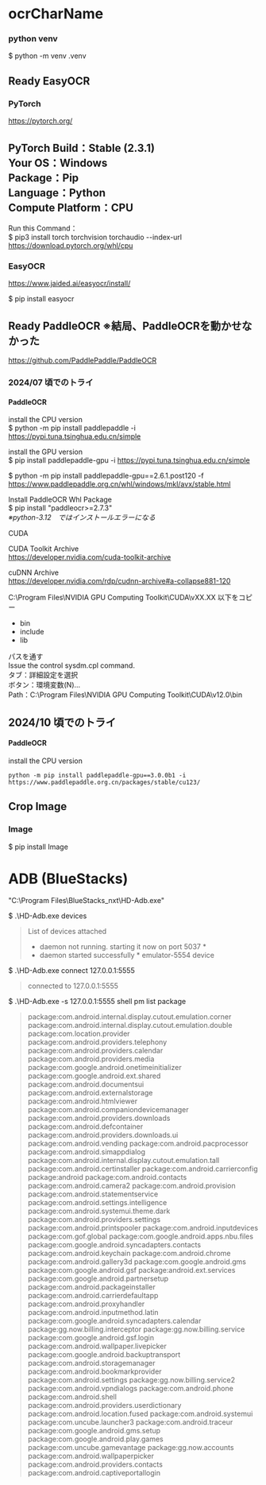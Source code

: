 # ocrCharName
### python venv
$ python -m venv .venv

## Ready EasyOCR

### PyTorch

https://pytorch.org/

PyTorch Build：Stable (2.3.1)  
Your OS：Windows  
Package：Pip  
Language：Python  
Compute Platform：CPU  
---
Run this Command：  
$ pip3 install torch torchvision torchaudio --index-url https://download.pytorch.org/whl/cpu

### EasyOCR

https://www.jaided.ai/easyocr/install/

$ pip install easyocr

## Ready PaddleOCR ※結局、PaddleOCRを動かせなかった
https://github.com/PaddlePaddle/PaddleOCR

### 2024/07 頃でのトライ
#### PaddleOCR
install the CPU version  
$ python -m pip install paddlepaddle -i https://pypi.tuna.tsinghua.edu.cn/simple

install the GPU version  
$ pip install paddlepaddle-gpu -i https://pypi.tuna.tsinghua.edu.cn/simple

$ python -m pip install paddlepaddle-gpu==2.6.1.post120 -f https://www.paddlepaddle.org.cn/whl/windows/mkl/avx/stable.html

Install PaddleOCR Whl Package  
$ pip install "paddleocr>=2.7.3"  
 _※python-3.12　ではインストールエラーになる_


CUDA

CUDA Toolkit Archive  
https://developer.nvidia.com/cuda-toolkit-archive

cuDNN Archive  
https://developer.nvidia.com/rdp/cudnn-archive#a-collapse881-120

C:\Program Files\NVIDIA GPU Computing Toolkit\CUDA\vXX.XX
以下をコピー
- bin
- include
- lib

パスを通す  
Issue the control sysdm.cpl command.  
タブ：詳細設定を選択  
ボタン：環境変数(N)...  
Path：C:\Program Files\NVIDIA GPU Computing Toolkit\CUDA\v12.0\bin  

## 2024/10 頃でのトライ
#### PaddleOCR
install the CPU version 
```terminal
python -m pip install paddlepaddle-gpu==3.0.0b1 -i https://www.paddlepaddle.org.cn/packages/stable/cu123/
```


## Crop Image
### Image

$ pip install Image

# ADB (BlueStacks)
"C:\Program Files\BlueStacks_nxt\HD-Adb.exe"

$ .\HD-Adb.exe devices  
> List of devices attached
> * daemon not running. starting it now on port 5037 *
> * daemon started successfully *
> emulator-5554   device

$ .\HD-Adb.exe connect 127.0.0.1:5555
> connected to 127.0.0.1:5555

$ .\HD-Adb.exe -s 127.0.0.1:5555 shell pm list package
> package:com.android.internal.display.cutout.emulation.corner
> package:com.android.internal.display.cutout.emulation.double
> package:com.location.provider
> package:com.android.providers.telephony
> package:com.android.providers.calendar
> package:com.android.providers.media
> package:com.google.android.onetimeinitializer
> package:com.google.android.ext.shared
> package:com.android.documentsui
> package:com.android.externalstorage
> package:com.android.htmlviewer
> package:com.android.companiondevicemanager
> package:com.android.providers.downloads
> package:com.android.defcontainer
> package:com.android.providers.downloads.ui
> package:com.android.vending
> package:com.android.pacprocessor
> package:com.android.simappdialog
> package:com.android.internal.display.cutout.emulation.tall
> package:com.android.certinstaller
> package:com.android.carrierconfig
> package:android
> package:com.android.contacts
> package:com.android.camera2
> package:com.android.provision
> package:com.android.statementservice
> package:com.android.settings.intelligence
> package:com.android.systemui.theme.dark
> package:com.android.providers.settings
> package:com.android.printspooler
> package:com.android.inputdevices
> package:com.gof.global
> package:com.google.android.apps.nbu.files
> package:com.google.android.syncadapters.contacts
> package:com.android.keychain
> package:com.android.chrome
> package:com.android.gallery3d
> package:com.google.android.gms
> package:com.google.android.gsf
> package:android.ext.services
> package:com.google.android.partnersetup
> package:com.android.packageinstaller
> package:com.android.carrierdefaultapp
> package:com.android.proxyhandler
> package:com.android.inputmethod.latin
> package:com.google.android.syncadapters.calendar
> package:gg.now.billing.interceptor
> package:gg.now.billing.service
> package:com.google.android.gsf.login
> package:com.android.wallpaper.livepicker
> package:com.google.android.backuptransport
> package:com.android.storagemanager
> package:com.android.bookmarkprovider
> package:com.android.settings
> package:gg.now.billing.service2
> package:com.android.vpndialogs
> package:com.android.phone
> package:com.android.shell
> package:com.android.providers.userdictionary
> package:com.android.location.fused
> package:com.android.systemui
> package:com.uncube.launcher3
> package:com.android.traceur
> package:com.google.android.gms.setup
> package:com.google.android.play.games
> package:com.uncube.gamevantage
> package:gg.now.accounts
> package:com.android.wallpaperpicker
> package:com.android.providers.contacts
> package:com.android.captiveportallogin
